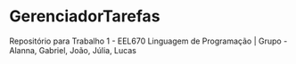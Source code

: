 # GerenciadorTarefas
Repositório para Trabalho 1 - EEL670 Linguagem de Programação | Grupo - Alanna, Gabriel, João, Júlia, Lucas
